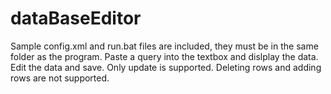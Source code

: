 # dataBaseEditor
Sample config.xml and run.bat files are included, they must be in the same folder as the program. 
Paste a query into the textbox and dislplay the data. 
Edit the data and save. 
Only update is supported. 
Deleting rows and adding rows are not supported.
